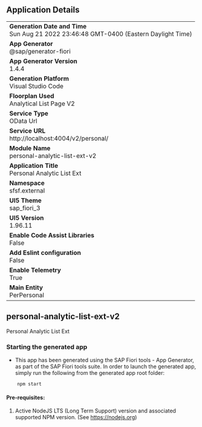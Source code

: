 ## Application Details
|               |
| ------------- |
|**Generation Date and Time**<br>Sun Aug 21 2022 23:46:48 GMT-0400 (Eastern Daylight Time)|
|**App Generator**<br>@sap/generator-fiori|
|**App Generator Version**<br>1.4.4|
|**Generation Platform**<br>Visual Studio Code|
|**Floorplan Used**<br>Analytical List Page V2|
|**Service Type**<br>OData Url|
|**Service URL**<br>http://localhost:4004/v2/personal/
|**Module Name**<br>personal-analytic-list-ext-v2|
|**Application Title**<br>Personal Analytic List Ext|
|**Namespace**<br>sfsf.external|
|**UI5 Theme**<br>sap_fiori_3|
|**UI5 Version**<br>1.96.11|
|**Enable Code Assist Libraries**<br>False|
|**Add Eslint configuration**<br>False|
|**Enable Telemetry**<br>True|
|**Main Entity**<br>PerPersonal|

## personal-analytic-list-ext-v2

Personal Analytic List Ext

### Starting the generated app

-   This app has been generated using the SAP Fiori tools - App Generator, as part of the SAP Fiori tools suite.  In order to launch the generated app, simply run the following from the generated app root folder:

```
    npm start
```

#### Pre-requisites:

1. Active NodeJS LTS (Long Term Support) version and associated supported NPM version.  (See https://nodejs.org)


